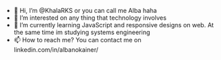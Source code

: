 - 👋 Hi, I’m @KhalaRKS or you can call me Alba haha
- 👀 I’m interested on any thing that technology involves
- 🌱 I’m currently learning JavaScript and responsive designs on web. At the same time im studying 
      systems engineering
- 📫 How to reach me? You can contact me on linkedin.com/in/albanokainer/

<!---
KhalaRKS/KhalaRKS is a ✨ special ✨ repository because its `README.md` (this file) appears on your GitHub profile.
You can click the Preview link to take a look at your changes.
--->

